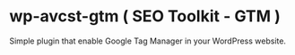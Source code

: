 # wp-avcst-gtm ( SEO Toolkit - GTM )

Simple plugin that enable Google Tag Manager in your WordPress website.
